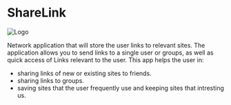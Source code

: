 # ShareLink 

![Logo](https://www.dropbox.com/s/80ckpa1uf4kaw0z/logo.png?dl=0)


Network application that will store the user links to relevant sites. The application allows you to send links to a single user or groups, as well as quick access of Links relevant to the user.
This app helps the user in:
- sharing links of new or existing sites to friends.
- sharing links to groups.
- saving sites that the user frequently use and keeping sites that intresting us.

# 
